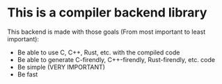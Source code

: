 # This is a compiler backend library
This backend is made with those goals (From most important to least important):
- Be able to use C, C++, Rust, etc. with the compiled code
- Be able to generate C-firendly, C++-firendly, Rust-firendly, etc. code
- Be simple (VERY IMPORTANT)
- Be fast
